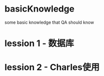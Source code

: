 # basicKnowledge
some basic knowledge that QA should know

# lession 1 - 数据库

# lession 2 - Charles使用